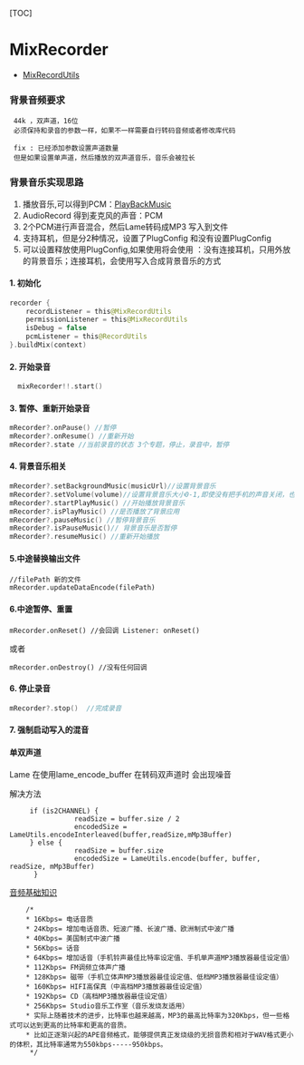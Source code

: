 [TOC]

# MixRecorder
- [MixRecordUtils](https://github.com/SheTieJun/Mp3Recorder/blob/master/app/src/main/java/me/shetj/mp3recorder/record/utils/MixRecordUtils.kt)
### 背景音频要求

```
 44k ，双声道，16位   
 必须保持和录音的参数一样，如果不一样需要自行转码音频或者修改库代码
```

```
 fix : 已经添加参数设置声道数量
 但是如果设置单声道，然后播放的双声道音乐，音乐会被拉长 
```

### 背景音乐实现思路

1.  播放音乐,可以得到PCM：[PlayBackMusic](https://github.com/SheTieJun/Mp3Recorder/blob/master/doc/PlayBackMusic.MD)
2.  AudioRecord 得到麦克风的声音：PCM
3.  2个PCM进行声音混合，然后Lame转码成MP3 写入到文件
4.  支持耳机，但是分2种情况，设置了PlugConfig 和没有设置PlugConfig
5.  可以设置释放使用PlugConfig,如果使用将会使用 ：没有连接耳机，只用外放的背景音乐；连接耳机，会使用写入合成背景音乐的方式

#### 1. 初始化


```kotlin
recorder {
    recordListener = this@MixRecordUtils
    permissionListener = this@MixRecordUtils
    isDebug = false
    pcmListener = this@RecordUtils
}.buildMix(context)
```

#### 2. 开始录音

```kotlin
  mixRecorder!!.start()
```

#### 3. 暂停、重新开始录音

```kotlin
mRecorder?.onPause() //暂停
mRecorder?.onResume() //重新开始
mRecorder?.state //当前录音的状态 3个专题，停止，录音中，暂停
```

#### 4. 背景音乐相关

```kotlin
mRecorder?.setBackgroundMusic(musicUrl)//设置背景音乐
mRecorder?.setVolume(volume)//设置背景音乐大小0-1,即使没有把手机的声音关闭，也会按照该比例记录到录制的声音中	
mRecorder?.startPlayMusic() //开始播放背景音乐
mRecorder?.isPlayMusic() //是否播放了背景应用
mRecorder?.pauseMusic() //暂停背景音乐
mRecorder?.isPauseMusic()// 背景音乐是否暂停
mRecorder?.resumeMusic() //重新开始播放
```
#### 5.中途替换输出文件
```
//filePath 新的文件
mRecorder.updateDataEncode(filePath)
```

#### 6.中途暂停、重置
```
mRecorder.onReset() //会回调 Listener: onReset()
```
或者
```
mRecorder.onDestroy() //没有任何回调
```

#### 6. 停止录音

```kotlin
mRecorder?.stop()  //完成录音
```

#### 7. 强制启动写入的混音


#### 单双声道

Lame 在使用lame_encode_buffer 在转码双声道时 会出现噪音

解决方法 
```
     if (is2CHANNEL) {
                readSize = buffer.size / 2
                encodedSize = LameUtils.encodeInterleaved(buffer,readSize,mMp3Buffer)
     } else {
                readSize = buffer.size
                encodedSize = LameUtils.encode(buffer, buffer, readSize, mMp3Buffer)
      }
```

[音频基础知识](https://blog.csdn.net/StjunF/article/details/121296111)

```
    /*
    * 16Kbps= 电话音质
    * 24Kbps= 增加电话音质、短波广播、长波广播、欧洲制式中波广播
    * 40Kbps= 美国制式中波广播
    * 56Kbps= 话音
    * 64Kbps= 增加话音（手机铃声最佳比特率设定值、手机单声道MP3播放器最佳设定值）
    * 112Kbps= FM调频立体声广播
    * 128Kbps= 磁带（手机立体声MP3播放器最佳设定值、低档MP3播放器最佳设定值）
    * 160Kbps= HIFI高保真（中高档MP3播放器最佳设定值）
    * 192Kbps= CD（高档MP3播放器最佳设定值）
    * 256Kbps= Studio音乐工作室（音乐发烧友适用）
    * 实际上随着技术的进步，比特率也越来越高，MP3的最高比特率为320Kbps，但一些格式可以达到更高的比特率和更高的音质。
    * 比如正逐渐兴起的APE音频格式，能够提供真正发烧级的无损音质和相对于WAV格式更小的体积，其比特率通常为550kbps-----950kbps。
     */
```
